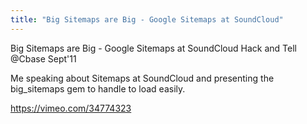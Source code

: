 ```yaml
---
title: "Big Sitemaps are Big - Google Sitemaps at SoundCloud"
---
```


Big Sitemaps are Big - Google Sitemaps at SoundCloud
Hack and Tell @Cbase Sept'11

Me speaking about Sitemaps at SoundCloud and presenting the big_sitemaps gem to handle to load easily.

<https://vimeo.com/34774323>

